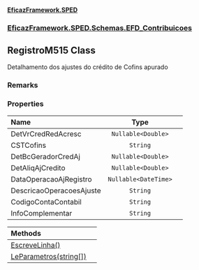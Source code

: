 #### [EficazFramework.SPED](EficazFrameworkSPED.md 'EficazFramework SPED')
### [EficazFramework.SPED.Schemas.EFD_Contribuicoes](EficazFramework.SPED.Schemas.EFD_Contribuicoes.md 'EficazFramework.SPED.Schemas.EFD_Contribuicoes')

## RegistroM515 Class

Detalhamento dos ajustes do crédito de Cofins apurado

### Remarks
### Properties

| Name | Type | |
| :--- | :---: | :--- |
| DetVrCredRedAcresc | `Nullable<Double>` |  |
| CSTCofins | `String` |  |
| DetBcGeradorCredAj | `Nullable<Double>` |  |
| DetAliqAjCredito | `Nullable<Double>` |  |
| DataOperacaoAjRegistro | `Nullable<DateTime>` |  |
| DescricaoOperacoesAjuste | `String` |  |
| CodigoContaContabil | `String` |  |
| InfoComplementar | `String` |  |

| Methods | |
| :--- | :--- |
| [EscreveLinha()](EficazFramework.SPED.Schemas.EFD_Contribuicoes/RegistroM515/EscreveLinha().md 'EficazFramework.SPED.Schemas.EFD_Contribuicoes.RegistroM515.EscreveLinha()') | |
| [LeParametros(string[])](EficazFramework.SPED.Schemas.EFD_Contribuicoes/RegistroM515/LeParametros(string[]).md 'EficazFramework.SPED.Schemas.EFD_Contribuicoes.RegistroM515.LeParametros(string[])') | |
